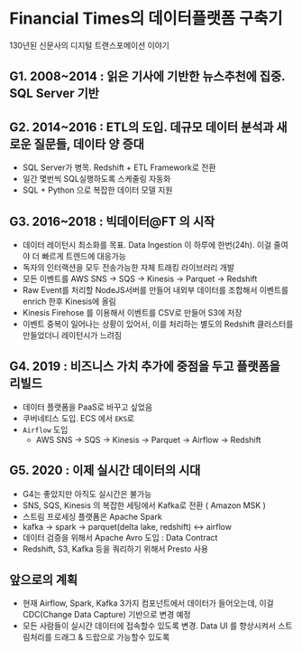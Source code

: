 # Financial Times의 데이터플랫폼 구축기
	
130년된 신문사의 디지털 트랜스포메이션 이야기

## G1. 2008~2014 : 읽은 기사에 기반한 뉴스추천에 집중. SQL Server 기반

## G2. 2014~2016 : ETL의 도입. 데규모 데이터 분석과 새로운 질문들, 데이타 양 증대
- SQL Server가 병목. Redshift + ETL Framework로 전환
- 일간 몇번씩 SQL실행하도록 스케줄링 자동화
- SQL + Python 으로 복잡한 데이터 모델 지원

## G3. 2016~2018 : 빅데이터@FT 의 시작
- 데이터 레이턴시 최소화를 목표. Data Ingestion 이 하루에 한번(24h). 이걸 줄여야 더 빠르게 트렌드에 대응가능
- 독자의 인터랙션을 모두 전송가능한 자체 트래킹 라이브러리 개발
- 모든 이벤트를 AWS SNS → SQS → Kinesis → Parquet → Redshift
- Raw Event를 처리할 NodeJS서버를 만들어 내외부 데이터를 조합해서 이벤트를 enrich 한후 Kinesis에 올림
- Kinesis Firehose 를 이용해서 이벤트를 CSV로 만들어 S3에 저장
- 이벤트 중복이 일어나는 상황이 있어서, 이를 처리하는 별도의 Redshift 클러스터를 만들었더니 레이턴시가 느려짐

## G4. 2019 : 비즈니스 가치 추가에 중점을 두고 플랫폼을 리빌드
- 데이터 플랫폼을 PaaS로 바꾸고 싶었음
- 쿠버네티스 도입. ECS 에서 `EKS`로
- `Airflow` 도입
  - AWS SNS → SQS → Kinesis → Parquet → Airflow → Redshift

## G5. 2020 : 이제 실시간 데이터의 시대
- G4는 좋았지만 아직도 실시간은 불가능
- SNS, SQS, Kinesis 의 복잡한 세팅에서 Kafka로 전환 ( Amazon MSK )
- 스트림 프로세싱 플랫폼은 Apache Spark
- kafka → spark → parquet(delta lake, redshift) ↔ airflow
- 데이터 검증을 위해서 Apache Avro 도입 : Data Contract
- Redshift, S3, Kafka 등을 쿼리하기 위해서 Presto 사용

## 앞으로의 계획
- 현재 Airflow, Spark, Kafka 3가지 컴포넌트에서 데이터가 들어오는데, 이걸 CDC(Change Data Capture) 기반으로 변경 예정
- 모든 사람들이 실시간 데이터에 접속할수 있도록 변경. Data UI 를 향상시켜서 스트림처리를 드래그 & 드랍으로 가능할수 있도록